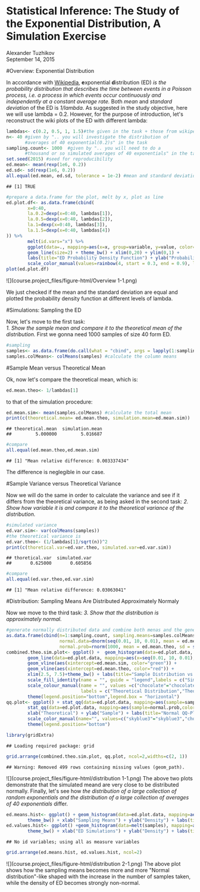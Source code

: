 # Statistical Inference: The Study of the Exponential Distribution, A Simulation Exercise
Alexander Tuzhikov  
September 14, 2015  



#Overview: Exponential Distribution

In accordance with [Wikipedia](https://en.wikipedia.org/wiki/Exponential_distribution), **e**xponential **d**istribution (ED) *is the probability distribution that describes the time between events in a Poisson process, i.e. a process in which events occur continuously and independently at a constant average rate.* Both *mean* and *standard deviation* of the ED is *1/lambda*. As suggested in the study objective, here we will use lambda = 0.2. However, for the purpose of introduction, let's reconstruct the wiki plots of the ED with different lambda:


```r
lambdas<- c(0.2, 0.5, 1, 1.5)#the given in the task + those from wikipedia
n<- 40 #given by ".. you will investigate the distribution of 
       #averages of 40 exponential(0.2)s" in the task
sampling.count<- 1000  #given by ".. you will need to do a 
       #thousand or so simulated averages of 40 exponentials" in the task
set.seed(2015) #seed for reproducibility
ed.mean<- mean(rexp(1e6, 0.2))
ed.sd<- sd(rexp(1e6, 0.2))
all.equal(ed.mean, ed.sd, tolerance = 1e-2) #mean and standard deviation are equal up to 1e-2 level of prescision
```

```
## [1] TRUE
```

```r
#prepare a data.frame for the plot, melt by x, plot as line
ed.plot.df<- as.data.frame(cbind(
        x=0:40,
        la.0.2=dexp(x=0:40, lambdas[1]),
        la.0.5=dexp(x=0:40, lambdas[2]),
        la.1=dexp(x=0:40, lambdas[3]),
        la.1.5=dexp(x=0:40, lambdas[4])
)) %>% 
        melt(id.vars="x") %>%
        ggplot(data=., mapping=aes(x=x, group=variable, y=value, color=variable)) + 
        geom_line(size=2) + theme_bw() + xlim(0,20) + ylim(0,1) +
        labs(title="ED Probability Density Function") + ylab("Probability") +
        scale_color_manual(values=rainbow(4, start = 0.3, end = 0.9), labels=c("0.2","0.5", "1.0", "1.5"), name="Lambda")
plot(ed.plot.df)
```

![](course.project_files/figure-html/Overview 1-1.png) 

We just checked if the mean and the standard deviation are equal and plotted the probability density function at different levels of lambda.

#Simulations: Sampling the ED

Now, let's move to the first task:  
*1. Show the sample mean and compare it to the theoretical mean of the distribution.* First we gonna need 1000 samples of size 40 form ED.


```r
#sampling
samples<- as.data.frame(do.call(what = "cbind", args = lapply(1:sampling.count, function(x){return(rexp(n, lambdas[1]))})))
samples.colMeans<- colMeans(samples) #calculate the column means
```

#Sample Mean versus Theoretical Mean

Ok, now let's compare the theoretical mean, which is:


```r
ed.mean.theo<- 1/lambdas[1]
```

to that of the simulation procedure:


```r
ed.mean.sim<- mean(samples.colMeans) #calculate the total mean
print(c(theoretical.mean= ed.mean.theo, simulation.mean=ed.mean.sim))
```

```
## theoretical.mean  simulation.mean 
##         5.000000         5.016687
```

```r
#compare
all.equal(ed.mean.theo,ed.mean.sim)
```

```
## [1] "Mean relative difference: 0.003337434"
```

The difference is neglegible in our case.

#Sample Variance versus Theoretical Variance 

Now we will do the same in order to calculate the variance and see if it differs from the theoretical variance, as being asked in the second task:
*2. Show how variable it is and compare it to the theoretical variance of the distribution.*


```r
#simulated variance
ed.var.sim<- var(colMeans(samples))
#the theoretical variance is
ed.var.theo<- (1/lambdas[1]/sqrt(n))^2
print(c(thoretical.var=ed.var.theo, simulated.var=ed.var.sim))
```

```
## thoretical.var  simulated.var 
##       0.625000       0.605856
```

```r
#compare
all.equal(ed.var.theo,ed.var.sim)
```

```
## [1] "Mean relative difference: 0.03063041"
```
#Distribution: Sampling Means Are Distributed Approximately Normaly

Now we move to the third task: *3. Show that the distribution is approximately normal.* 


```r
#generate normally distributed data and combine both menas and the generated data in a data.frame
as.data.frame(cbind(n=1:sampling.count, sampling.means=samples.colMeans, 
                    normal.data=dnorm(seq(0.01, 10, 0.01), mean = ed.mean.theo, sd = sqrt(ed.var.theo)),
                    normal.prob=rnorm(1000, mean = ed.mean.theo, sd = sqrt(ed.var.theo)))) -> ed.plot.data
combined.theo.sim.plot<- ggplot() +  geom_histogram(data=ed.plot.data, mapping=aes(x=samples.colMeans, y=..density..,fill="lightsteelblue1"),color="skyblue3", stat="bin",binwidth=0.25)+
        geom_line(data=ed.plot.data, mapping=aes(x=seq(0.01, 10, 0.01),y= normal.data,color = "chocolate"), size=1.5) + 
        geom_vline(aes(xintercept=ed.mean.sim, color="green")) +
        geom_vline(aes(xintercept=ed.mean.theo, color="red")) +
        xlim(2.5, 7.5)+theme_bw() + labs(title="Sample Distribution vs Theoretical Distribution") + xlab("Means") + ylab("Density") +
        scale_fill_identity(name = "", guide = "legend",labels = c("Simulated Means")) +
        scale_colour_manual(name = "", values =c("chocolate"="chocolate","red"="red", "green"="green"), 
                            labels = c("Theoretical Distribution","Theoretical Mean", "Simulated Mean")) +
        theme(legend.position="bottom",legend.box = "horizontal")
qq.plot<- ggplot() + stat_qq(data=ed.plot.data, mapping=aes(sample=sampling.means,color="skyblue3")) +
        stat_qq(data=ed.plot.data, mapping=aes(sample=normal.prob,color="chocolate")) + theme_bw() +
        xlab("Theoretical") + ylab("Sample") + labs(title="Normal QQ-Plot") + 
        scale_color_manual(name="", values=c("skyblue3"="skyblue3","chocolate"="chocolate"), labels=c("Sampling Means","Normal Data"))+
        theme(legend.position="bottom")

library(gridExtra)
```

```
## Loading required package: grid
```

```r
grid.arrange(combined.theo.sim.plot, qq.plot, ncol=2,widths=c(2, 1))
```

```
## Warning: Removed 499 rows containing missing values (geom_path).
```

![](course.project_files/figure-html/distribution 1-1.png) 
The above two plots demonstrate that the simulated meand are very close to be distributed normally. Finally, let's see how *the distribution of a large collection of random exponentials and the distribution of a large collection of averages of 40 exponentials* differ. 


```r
ed.means.hist<- ggplot() + geom_histogram(data=ed.plot.data, mapping=aes(x=sampling.means, y=..density..), fill="lightsteelblue1", color="skyblue3", stat="bin", binwidth=0.25) +
        theme_bw() + xlab("Sampling Means") + ylab("Density") + labs(title="Sampling Means Density") +  xlim(2.5, 7.5)
ed.values.hist<- ggplot() +geom_histogram(data=melt(samples), mapping=aes(x=value, y=..density..), fill="palegreen", color="darkgreen", stat="bin", binwidth=0.25) +
        theme_bw() + xlab("ED Simulations") + ylab("Density") + labs(title="ED Density")+  xlim(0, 20)
```

```
## No id variables; using all as measure variables
```

```r
grid.arrange(ed.means.hist, ed.values.hist, ncol=2)
```

![](course.project_files/figure-html/distribution 2-1.png) 
The above plot shows how the sampling means becomes more and more "Normal distribution"-like shaped with the increase in the number of samples taken, while the density of ED becomes strongly non-normal.


